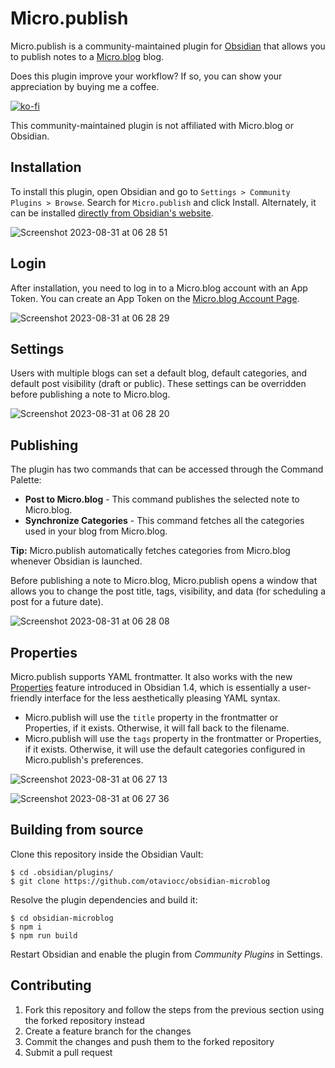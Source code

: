 # Micro.publish

Micro.publish is a community-maintained plugin for [Obsidian](https://obsidian.md/) that allows you to publish notes to a [Micro.blog](https://micro.blog/) blog.

Does this plugin improve your workflow? If so, you can show your appreciation by buying me a coffee.

[![ko-fi](https://ko-fi.com/img/githubbutton_sm.svg)](https://ko-fi.com/Z8Z0C9KPT)

This community-maintained plugin is not affiliated with Micro.blog or Obsidian.

## Installation

To install this plugin, open Obsidian and go to `Settings > Community Plugins > Browse`. Search for `Micro.publish` and click Install. Alternately, it can be installed [directly from Obsidian's website](https://obsidian.md/plugins?search=micro.publish).

![Screenshot 2023-08-31 at 06 28 51](https://github.com/otaviocc/obsidian-microblog/assets/139272/fa18e221-a8bc-42e3-99e7-56e9c370a4ac)

## Login

After installation, you need to log in to a Micro.blog account with an App Token. You can create an App Token on the [Micro.blog Account Page](https://micro.blog/account/apps).

![Screenshot 2023-08-31 at 06 28 29](https://github.com/otaviocc/obsidian-microblog/assets/139272/1d98c0ec-041f-43da-8c1d-fe38839adc26)

## Settings

Users with multiple blogs can set a default blog, default categories, and default post visibility (draft or public). These settings can be overridden before publishing a note to Micro.blog.

![Screenshot 2023-08-31 at 06 28 20](https://github.com/otaviocc/obsidian-microblog/assets/139272/3a6db0ae-bdb8-453f-91e6-a9333bdaa96f)

## Publishing

The plugin has two commands that can be accessed through the Command Palette:

- **Post to Micro.blog** - This command publishes the selected note to Micro.blog.
- **Synchronize Categories** - This command fetches all the categories used in your blog from Micro.blog.

**Tip:** Micro.publish automatically fetches categories from Micro.blog whenever Obsidian is launched.

Before publishing a note to Micro.blog, Micro.publish opens a window that allows you to change the post title, tags, visibility, and data (for scheduling a post for a future date).

![Screenshot 2023-08-31 at 06 28 08](https://github.com/otaviocc/obsidian-microblog/assets/139272/b8fe7e3d-f20c-448e-9bf2-67027da4e833)

## Properties

Micro.publish supports YAML frontmatter. It also works with the new [Properties](https://obsidian.md/changelog/2023-07-26-desktop-v1.4.0/) feature introduced in Obsidian 1.4, which is essentially a user-friendly interface for the less aesthetically pleasing YAML syntax.

* Micro.publish will use the `title` property in the frontmatter or Properties, if it exists. Otherwise, it will fall back to the filename.
* Micro.publish will use the `tags` property in the frontmatter or Properties, if it exists. Otherwise, it will use the default categories configured in Micro.publish's preferences.

![Screenshot 2023-08-31 at 06 27 13](https://github.com/otaviocc/obsidian-microblog/assets/139272/f6875982-959c-4c0f-a158-66df6917dde3)

![Screenshot 2023-08-31 at 06 27 36](https://github.com/otaviocc/obsidian-microblog/assets/139272/3c3e12c1-2aee-437c-b7ad-102b13fbe00a)

## Building from source

Clone this repository inside the Obsidian Vault:

```
$ cd .obsidian/plugins/
$ git clone https://github.com/otaviocc/obsidian-microblog
```

Resolve the plugin dependencies and build it:

```
$ cd obsidian-microblog
$ npm i
$ npm run build
```

Restart Obsidian and enable the plugin from *Community Plugins* in Settings.

## Contributing

1. Fork this repository and follow the steps from the previous section using the forked repository instead
2. Create a feature branch for the changes
3. Commit the changes and push them to the forked repository
4. Submit a pull request
